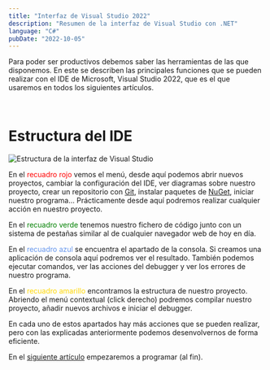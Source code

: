 ```yaml
---
title: "Interfaz de Visual Studio 2022"
description: "Resumen de la interfaz de Visual Studio con .NET"
language: "C#"
pubDate: "2022-10-05"
---
```


Para poder ser productivos debemos saber las herramientas de las que disponemos. En este se describen las principales funciones que se pueden realizar con el IDE de Microsoft, Visual Studio 2022, que es el que usaremos en todos los siguientes artículos.

<br/>

# Estructura del IDE

<img src="https://i.imgur.com/eYlsKqY.png" class="responsive" alt="Estructura de la interfaz de Visual Studio">

En el <span style="color:red">recuadro rojo</span> vemos el menú, desde aquí podemos abrir nuevos proyectos, cambiar la configuración del IDE, ver diagramas sobre nuestro proyecto, crear un repositorio con [Git](https://git-scm.com/), instalar paquetes de [NuGet](https://www.nuget.org/), iniciar nuestro programa... Prácticamente desde aquí podremos realizar cualquier acción en nuestro proyecto.

En el <span style="color:green">recuadro verde</span> tenemos nuestro fichero de código junto con un sistema de pestañas similar al de cualquier navegador web de hoy en día.

En el <span style="color:cornflowerblue">recuadro azul</span> se encuentra el apartado de la consola. Si creamos una aplicación de consola aquí podremos ver el resultado. También podemos ejecutar comandos, ver las acciones del debugger y ver los errores de nuestro programa.

En el <span style="color:gold">recuadro amarillo</span> encontramos la estructura de nuestro proyecto. Abriendo el menú contextual (click derecho) podremos compilar nuestro proyecto, añadir nuevos archivos e iniciar el debugger.

En cada uno de estos apartados hay más acciones que se pueden realizar, pero con las explicadas anteriormente podemos desenvolvernos de forma eficiente.

En el [siguiente artículo](../variables-y-constantes) empezaremos a programar (al fin).
